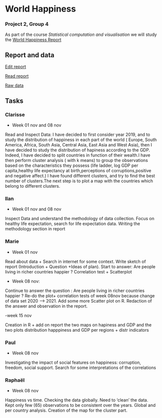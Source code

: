# World Happiness
### Project 2, Group 4

As part of the course *Statistical computation and visualisation* we will study the  [World Happiness Report](https://worldhappiness.report/)

## Report and data

[Edit report](https://www.overleaf.com/3992881475cxpbktkghzyy)

[Read report](https://www.overleaf.com/read/fcgytsgdcdyb)

[Raw data](https://happiness-report.s3.amazonaws.com/2021/DataPanelWHR2021C2.xls)


## Tasks

### Clarisse
  - Week 01 nov and 08 nov

Read and Inspect Data: I have decided to first consider year 2019, and to study the distribution of happiness in each part of the world ( Europe, South America, Africa, South Asia, Central Asia, East Asia and West Asia), then I have decided to study the distribution of hapiness according to the GDP. Indeed, I have decided to split countries in function of their wealth.I have then perform cluster analysis ( with k means) to group the observations based on the characteristics they possess (life ladder, log GDP per capita,healthy life expectancy at birth,perceptions of corruptions,positive and negative affect.) I have found different clusters, and try to find the best number of clusters.The next step is to plot a map with the countries which belong to different clusters.
                         

### Ilan
  - Week 01 nov and 08 nov

Inspect Data and understand the methodology of data collection. Focus on healthy life expectation, search for life expectation data. Writing the methodology section in report

### Marie
  - Week 01 nov

Read about data + Search in internet for some context. Write sketch of report (Introduction + Question +Ideas of plan). Start to answer: Are people living in richer countries happier ? Correlation test + Scatterplot

  - Week 08 nov:

  Continue to answer the question : Are people living in richer countries happier ? Re-do the plot+ correlation tests of week 08nov because change of data set 2020 --> 2021.   Add some more Scatter plot on R. Redaction of the answer and observation in the report.

  -week 15 nov
  
 Creation in R + add on report the two maps on hapiness and GDP and the two plots distribution happpiness and GDP per regions + distr indicators
  
  
### Paul
  - Week 08 nov

Investigating the impact of social features on happiness: corruption, freedom, social support. Search for some interpretations of the correlations


### Raphaël
  - Week 08 nov

Happiness vs time. Checking the data globally. Need to ‘clean’ the data. Kept only few (65) observations to be consistent over the years. Global and per country analysis. Creation of the map for the cluster part.
